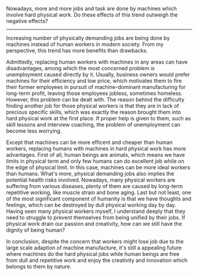 Nowadays, more and more jobs and task are done by machines which involve hard physical work. Do these effects of this trend outweigh the negative effects?

---

Increasing number of physically demanding jobs are being done by machines instead of human workers in modern society. From my perspective, this trend has more benefits than drawbacks.

Admittedly, replacing human workers with machines in any areas can have disadvantages, among which the most concerned problem is unemployment caused directly by it. Usually, business owners would prefer machines for their efficiency and low price, which motivates them to fire their former employees in pursuit of machine-dominant manufacturing for long-term profit, leaving those employees jobless, sometimes homeless. However, this problem can be dealt with. The reason behind the difficulty finding another job for those physical workers is that they are in lack of precious specific skills, which was exactly the reason brought them into hard physical work at the first place. If proper help is given to them, such as skill lessons and interview coaching, the problem of unemployment can become less worrying.

Except that machines can be more efficent and cheaper than human workers, replacing humans with machines in hard physical work has more advantages. First of all, human beings are animals, which means we have limits in physical term and only few humans can do excellent job while on the edge of physical limit. In this case, machines can be more ideal workers than humans. What's more, physical demanding jobs also implies the potential health risks involved. Nowadays, many physical workers are suffering from various diseases, plenty of them are caused by long-term repetitive working, like muscle strain and bone aging. Last but not least, one of the most significant component of humanity is that we have thoughts and feelings, which can be destroyed by dull physical working day by day. Having seen many physical workers myself, I understand deeply that they need to struggle to prevent themselves from being unified by their jobs. If physical work drain our passion and creativity, how can we still have the dignity of being human?

In conclusion, despite the concern that workers might lose job due to the large scale adaption of machine manufacture, it's still a appealing future where machines do the hard physical jobs while human beings are free from dull and repetitive work and enjoy the creativity and innovation which belongs to them by nature.
